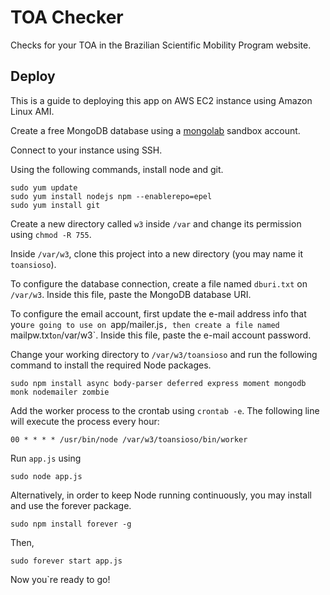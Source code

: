 TOA Checker
===========

Checks for your TOA in the Brazilian Scientific Mobility Program website.


Deploy
------

This is a guide to deploying this app on AWS EC2 instance using Amazon Linux AMI.

Create a free MongoDB database using a [mongolab](mongolab.com) sandbox account.

Connect to your instance using SSH.

Using the following commands, install node and git.

```
sudo yum update
sudo yum install nodejs npm --enablerepo=epel
sudo yum install git
```

Create a new directory called `w3` inside `/var` and change its permission using `chmod -R 755`.

Inside `/var/w3`, clone this project into a new directory (you may name it `toansioso`).

To configure the database connection, create a file named `dburi.txt` on `/var/w3`. Inside this file, paste the MongoDB database URI.

To configure the email account, first update the e-mail address info that you`re going to use on `app/mailer.js`, then create a file named `mailpw.txt` on `/var/w3`. Inside this file, paste the e-mail account password.

Change your working directory to `/var/w3/toansioso` and run the following command to install the required Node packages.
```
sudo npm install async body-parser deferred express moment mongodb monk nodemailer zombie
```

Add the worker process to the crontab using `crontab -e`. The following line will execute the process every hour:
```
00 * * * * /usr/bin/node /var/w3/toansioso/bin/worker
```

Run `app.js` using
```
sudo node app.js
```

Alternatively, in order to keep Node running continuously, you may install and use the forever package.
```
sudo npm install forever -g
```
Then,
```
sudo forever start app.js
```

Now you`re ready to go!
